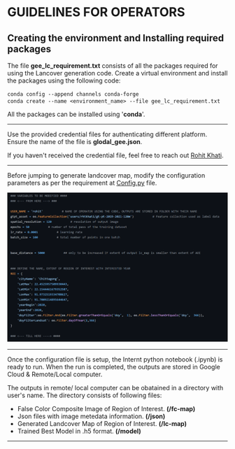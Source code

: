 
# GUIDELINES FOR OPERATORS

## Creating the environment and Installing required packages

The file **gee_lc_requirement.txt** consists of all the packages required for using the Lancover generation code. Create a virtual environment and install the packages using the following code:

```
conda config --append channels conda-forge
conda create --name <environment_name> --file gee_lc_requirement.txt
```

All the packages can be installed using '**conda**'.

***

Use the provided credential files for authenticating different platform. Ensure the name of the file is **glodal_gee.json**.

If you haven't received the credential file, feel free to reach out [Rohit Khati](mailto:rhtkhati@gmail.com).

***
Before jumping to generate landcover map, modify the configuration parameters as per the requirement at [Config.py](https://github.com/ro-hit81/Landcover_GEE/blob/main/py/Config.py) file.

![Params to be changed.](https://github.com/ro-hit81/Landcover_GEE/blob/main/images/parameters_to_be_modified.png)

***
Once the configuration file is setup, the Internt python notebook (.ipynb) is ready to run. When the run is completed, the outputs are stored in Google Cloud & Remote/Local computer.

 The outputs in remote/ local computer can be obatained in a directory with user's name. The directory consists of following files:

- False Color Composite Image of Region of Interest. **(/fc-map)**
- Json files with image metedata information. **(/json)**
- Generated Landcover Map of Region of Interest. **(/lc-map)**
- Trained Best Model in .h5 format. **(/model)**

***
